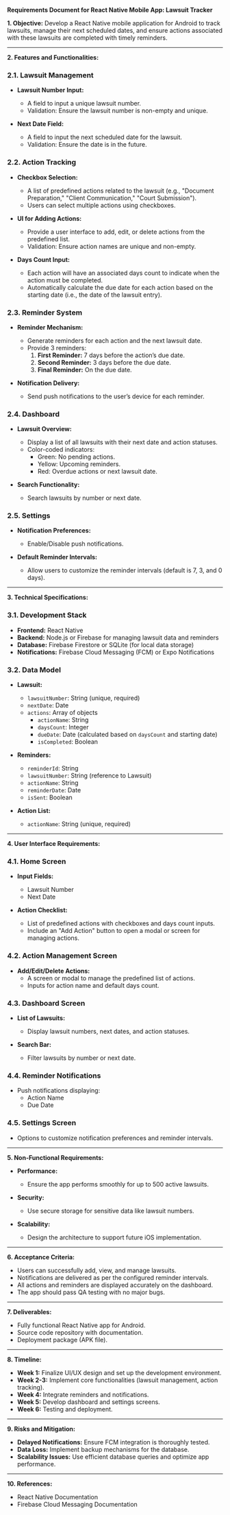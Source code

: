 **Requirements Document for React Native Mobile App: Lawsuit Tracker**

**1. Objective:**
Develop a React Native mobile application for Android to track lawsuits, manage their next scheduled dates, and ensure actions associated with these lawsuits are completed with timely reminders.

---

**2. Features and Functionalities:**

### 2.1. Lawsuit Management
- **Lawsuit Number Input:**
  - A field to input a unique lawsuit number.
  - Validation: Ensure the lawsuit number is non-empty and unique.

- **Next Date Field:**
  - A field to input the next scheduled date for the lawsuit.
  - Validation: Ensure the date is in the future.

### 2.2. Action Tracking
- **Checkbox Selection:**
  - A list of predefined actions related to the lawsuit (e.g., "Document Preparation," "Client Communication," "Court Submission").
  - Users can select multiple actions using checkboxes.

- **UI for Adding Actions:**
  - Provide a user interface to add, edit, or delete actions from the predefined list.
  - Validation: Ensure action names are unique and non-empty.

- **Days Count Input:**
  - Each action will have an associated days count to indicate when the action must be completed.
  - Automatically calculate the due date for each action based on the starting date (i.e., the date of the lawsuit entry).

### 2.3. Reminder System
- **Reminder Mechanism:**
  - Generate reminders for each action and the next lawsuit date.
  - Provide 3 reminders:
    1. **First Reminder:** 7 days before the action’s due date.
    2. **Second Reminder:** 3 days before the due date.
    3. **Final Reminder:** On the due date.
  
- **Notification Delivery:**
  - Send push notifications to the user’s device for each reminder.

### 2.4. Dashboard
- **Lawsuit Overview:**
  - Display a list of all lawsuits with their next date and action statuses.
  - Color-coded indicators:
    - Green: No pending actions.
    - Yellow: Upcoming reminders.
    - Red: Overdue actions or next lawsuit date.

- **Search Functionality:**
  - Search lawsuits by number or next date.

### 2.5. Settings
- **Notification Preferences:**
  - Enable/Disable push notifications.

- **Default Reminder Intervals:**
  - Allow users to customize the reminder intervals (default is 7, 3, and 0 days).

---

**3. Technical Specifications:**

### 3.1. Development Stack
- **Frontend:** React Native
- **Backend:** Node.js or Firebase for managing lawsuit data and reminders
- **Database:** Firebase Firestore or SQLite (for local data storage)
- **Notifications:** Firebase Cloud Messaging (FCM) or Expo Notifications

### 3.2. Data Model
- **Lawsuit:**
  - `lawsuitNumber`: String (unique, required)
  - `nextDate`: Date
  - `actions`: Array of objects
    - `actionName`: String
    - `daysCount`: Integer
    - `dueDate`: Date (calculated based on `daysCount` and starting date)
    - `isCompleted`: Boolean

- **Reminders:**
  - `reminderId`: String
  - `lawsuitNumber`: String (reference to Lawsuit)
  - `actionName`: String
  - `reminderDate`: Date
  - `isSent`: Boolean

- **Action List:**
  - `actionName`: String (unique, required)

---

**4. User Interface Requirements:**

### 4.1. Home Screen
- **Input Fields:**
  - Lawsuit Number
  - Next Date

- **Action Checklist:**
  - List of predefined actions with checkboxes and days count inputs.
  - Include an "Add Action" button to open a modal or screen for managing actions.

### 4.2. Action Management Screen
- **Add/Edit/Delete Actions:**
  - A screen or modal to manage the predefined list of actions.
  - Inputs for action name and default days count.

### 4.3. Dashboard Screen
- **List of Lawsuits:**
  - Display lawsuit numbers, next dates, and action statuses.

- **Search Bar:**
  - Filter lawsuits by number or next date.

### 4.4. Reminder Notifications
- Push notifications displaying:
  - Action Name
  - Due Date

### 4.5. Settings Screen
- Options to customize notification preferences and reminder intervals.

---

**5. Non-Functional Requirements:**
- **Performance:**
  - Ensure the app performs smoothly for up to 500 active lawsuits.

- **Security:**
  - Use secure storage for sensitive data like lawsuit numbers.

- **Scalability:**
  - Design the architecture to support future iOS implementation.

---

**6. Acceptance Criteria:**
- Users can successfully add, view, and manage lawsuits.
- Notifications are delivered as per the configured reminder intervals.
- All actions and reminders are displayed accurately on the dashboard.
- The app should pass QA testing with no major bugs.

---

**7. Deliverables:**
- Fully functional React Native app for Android.
- Source code repository with documentation.
- Deployment package (APK file).

---

**8. Timeline:**
- **Week 1:** Finalize UI/UX design and set up the development environment.
- **Week 2-3:** Implement core functionalities (lawsuit management, action tracking).
- **Week 4:** Integrate reminders and notifications.
- **Week 5:** Develop dashboard and settings screens.
- **Week 6:** Testing and deployment.

---

**9. Risks and Mitigation:**
- **Delayed Notifications:** Ensure FCM integration is thoroughly tested.
- **Data Loss:** Implement backup mechanisms for the database.
- **Scalability Issues:** Use efficient database queries and optimize app performance.

---

**10. References:**
- React Native Documentation
- Firebase Cloud Messaging Documentation

